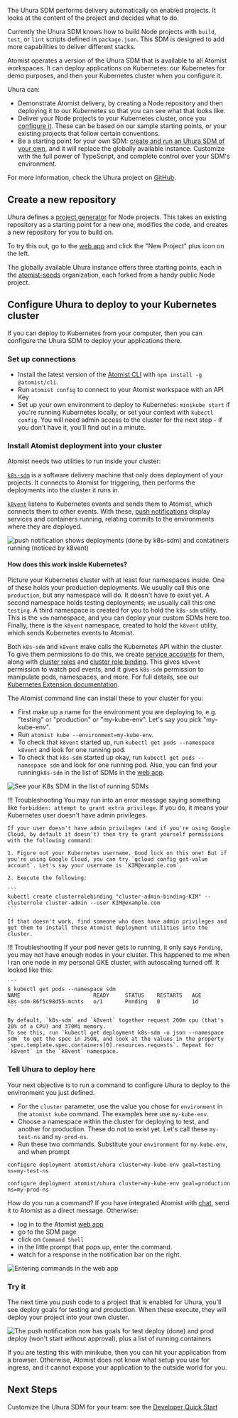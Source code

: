 The Uhura SDM performs delivery automatically on enabled projects. It looks at the content
of the project and decides what to do.

Currently the Uhura SDM knows how to build Node projects with `build`, `test`, or `lint` scripts
defined in `package.json`. This SDM is designed to add more capabilities to deliver different stacks.

Atomist operates a version of the Uhura SDM that is available to all Atomist workspaces. It can deploy
applications on Kubernetes: our Kubernetes for demo purposes, and then your Kubernetes cluster when you configure it.

Uhura can:

* Demonstrate Atomist delivery, by creating a Node repository and then deploying it to our Kubernetes so that you can see what that looks like.
* Deliver your Node projects to your Kubernetes cluster, once you [configure it][configure-k8s]. These can be based on our sample starting points, or your existing projects that follow certain conventions.
* Be a starting point for your own SDM: [create and run an Uhura SDM of your own](../quick-start.md), and it will replace the globally available instance. Customize with the full power of TypeScript, and complete control over your SDM's environment.

For more information, check the Uhura project on [GitHub][].

[github]: https://github.com/atomist/uhura

## Create a new repository

Uhura defines a [project generator](../developer/create.md) for Node projects. This takes an existing repository as a starting point
for a new one, modifies the code, and creates a new repository for you to build on.

To try this out, go to the [web app][] and click the "New Project" plus icon on the left.

[web app]: https://app.atomist.com (Atomist web app)

The globally available Uhura instance offers three starting points, each in the [atomist-seeds](https://github.com/atomist-seeds) organization, each forked from a handy
public Node project.

## Configure Uhura to deploy to your Kubernetes cluster
[configure-k8s]: #configure-uhura-to-deploy-to-your-kubernetes-cluster

If you can deploy to Kubernetes from your computer, then you can configure the Uhura SDM to deploy your
applications there.

### Set up connections

* Install the latest version of the [Atomist CLI](../developer/cli.md) with `npm install -g @atomist/cli`.
* Run `atomist config` to connect to your Atomist workspace with an API Key
* Set up your own environment to deploy to Kubernetes: `minikube start` if you're running Kubernetes locally, or set your context with `kubectl config`. You will need admin access to the cluster for the next step - if you don't have it, you'll find out in a minute.

### Install Atomist deployment into your cluster

Atomist needs two utilities to run inside your cluster:

[`k8s-sdm`](https://github.com/atomist/k8s-sdm) is a software delivery machine that only does deployment
of your projects. It connects to Atomist for triggering, then performs the deployments into the cluster it runs in.

[`k8vent`](https://github.com/atomist/k8vent) listens to Kubernetes events and sends them to Atomist, which connects them to other events. With these, [push notifications](lifecycle.md) display services and containers running, relating commits to the environments where they are deployed.

![push notification shows deployments (done by k8s-sdm) and contatiners running (noticed by k8vent)](img/k8vent-in-action.png)

#### How does this work inside Kubernetes?

Picture your Kubernetes cluster with at least four namespaces inside. One of these holds your production deployments. We usually call this one
`production`, but any namespace will do. It doesn't have to exist yet. A second namespace holds testing deployments; we usually call this one `testing`. A third namespace is created for you to hold the `k8s-sdm` utility. This is the `sdm` namespace, and you can deploy your custom SDMs here too. Finally, there is the `k8vent` namespace, created to hold the `k8vent` utility, which sends Kubernetes events to Atomist.

Both `k8s-sdm` and `k8vent` make calls the Kubernetes API within the cluster.
To give them permissions to do this, we create
[service accounts](https://kubernetes.io/docs/reference/access-authn-authz/rbac/#service-account-permissions)
for them, along with
[cluster roles](https://kubernetes.io/docs/reference/access-authn-authz/rbac/#kubectl-create-clusterrolebinding)
and [cluster role binding](https://kubernetes.io/docs/reference/access-authn-authz/rbac/#kubectl-create-clusterrolebinding).
 This gives `k8vent` permission to watch pod events, and it gives `k8s-sdm` permission to manipulate pods, namespaces, and more. For full details, see our [Kubernetes Extension documentation](../pack/kubernetes.md).

The Atomist command line can install these to your cluster for you:

* First make up a name for the environment you are deploying to, e.g. "testing" or "production" or "my-kube-env". Let's say you pick "my-kube-env".
* Run `atomist kube --environment=my-kube-env`.
* To check that `k8vent` started up, run `kubectl get pods --namespace k8vent` and look for one running pod.
* To check that `k8s-sdm` started up okay, run `kubectl get pods --namespace sdm` and look for one running pod. Also, you can find your running`k8s-sdm` in the list of SDMs in the [web app][].

![See your K8s SDM in the list of running SDMs](img/list-k8s-sdm.png)

!!! Troubleshooting
    You may run into an error message saying something like `forbidden: attempt to grant extra privilege`. If you do, it means your Kubernetes user doesn't have admin privileges.

    If your user doesn't have admin privileges (and if you're using Google Cloud, by default it doesn't) then try to grant yourself permissions with the following command:

    1. Figure out your Kubernetes username. Good luck on this one! But if you're using Google Cloud, you can try `gcloud config get-value account`. Let's say your username is `KIM@example.com`.

    2. Execute the following:

    ```
    kubectl create clusterrolebinding "cluster-admin-binding-KIM" --clusterrole cluster-admin --user KIM@example.com
    ```

    If that doesn't work, find someone who does have admin privileges and get them to install these Atomist deployment utilities into the cluster.

!!! Troubleshooting
    If your pod never gets to running, it only says `Pending`, you may not have enough nodes in your cluster. This happened to me when I ran one node in my personal GKE cluster, with autoscaling turned off. It looked like this:

    ```
    $ kubectl get pods --namespace sdm
    NAME                       READY     STATUS    RESTARTS   AGE
    k8s-sdm-86f5c98d55-mcnts   o/1       Pending   0          1d
    ```

    By default, `k8s-sdm` and `k8vent` together request 200m cpu (that's 20% of a CPU) and 370Mi memory.
    To see this, run `kubectl get deployment k8s-sdm -o json --namespace sdm` to get the spec in JSON, and look at the values in the property `spec.template.spec.containers[0].resources.requests`. Repeat for `k8vent` in the `k8vent` namespace.

### Tell Uhura to deploy here

Your next objective is to run a command to configure Uhura to deploy to the environment you just defined.

* For the `cluster` parameter, use the value you chose for `environment` in the `atomist kube` command. The examples here use `my-kube-env`.
* Choose a namespace within the cluster for deploying to test, and another for production. These do not to exist yet. Let's call these `my-test-ns` and `my-prod-ns`.
* Run these two commands. Substitute your `environment` for `my-kube-env`, and when prompt

`configure deployment atomist/uhura cluster=my-kube-env goal=testing ns=my-test-ns`

`configure deployment atomist/uhura cluster=my-kube-env goal=production ns=my-prod-ns`

How do you run a command? If you have integrated Atomist with [chat](slack.md), send it to Atomist as a direct message. Otherwise:

* log in to the Atomist [web app][]
* go to the SDM page
* click on `Command Shell`
* in the little prompt that pops up, enter the command.
* watch for a response in the notification bar on the right.

![Entering commands in the web app](img/configure-deploy-in-web-app.png)

### Try it

The next time you push code to a project that is enabled for Uhura, you'll see deploy goals for testing and production.
When these execute, they will deploy your project into your own cluster.

![The push notification now has goals for test deploy (done) and prod deploy (won't start without approval), plus a list of running containers](img/configure-k8s-victory.png)

If you are testing this with minikube, then you can hit your application from a browser. Otherwise, Atomist does
not know what setup you use for ingress, and it cannot expose your application to the outside world for you.

## Next Steps

Customize the Uhura SDM for your team: see the [Developer Quick Start](../quick-start.md)

[github]: https://github.com/atomist/uhura